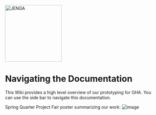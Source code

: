 <img src="https://user-images.githubusercontent.com/53293116/150418094-e0575ad8-7598-473d-85a0-6289526e2d1c.jpeg" alt="JENGA" width="185" height="185">



# Navigating the Documentation
This Wiki provides a high level overview of our prototyping for GHA. You can use the side bar to navigate this documentation.

Spring Quarter Project Fair poster summarizing our work: 
![image](https://user-images.githubusercontent.com/69916790/172456918-e86a8d02-4378-434d-b690-e4049f55a4d5.png)
